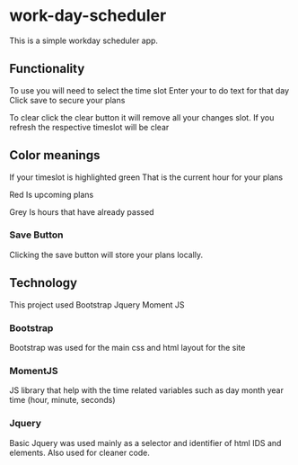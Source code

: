 # work-day-scheduler

This is a simple workday scheduler app. 

## Functionality

To use you will need to select the time slot 
Enter your to do text for that day 
Click save  to secure your plans


To clear click the clear button it will remove all your changes slot.
If you refresh the respective timeslot will be clear

## Color meanings

If your timeslot is highlighted green 
That is the current hour for your plans

Red 
Is upcoming plans 

Grey 
Is hours that have already passed
### Save Button
Clicking the save button will store your plans locally.

## Technology

This project used 
Bootstrap 
Jquery
Moment JS


### Bootstrap
Bootstrap was used for the main css and html layout for the site

### MomentJS

JS library that help with the time related variables such as day month year time (hour, minute, seconds)


### Jquery

Basic Jquery was used mainly as a selector and identifier of html IDS and elements.
Also used for cleaner code.
